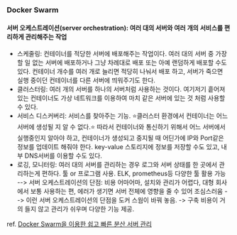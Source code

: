 ### Docker Swarm 
#### 서버 오케스트레이션(server orchestration): 여러 대의 서버와 여러 개의 서비스를 편리하게 관리해주는 작업
- 스케줄링: 컨테이너를 적당한 서버에 배포해주는 작업이다. 여러 대의 서버 중 가장 할 일 없는 서버에 배포하거나 그냥 차례대로 배포 또는 아예 랜덤하게 배포할 수도 있다. 컨테이너 개수를 여러 개로 늘리면 적당히 나눠서 배포 하고, 서버가 죽으면 실행 중이던 컨테이너를 다른 서버에 띄워주기도 한다.
- 클러스터링: 여러 개의 서버를 하나의 서버처럼 사용하는 것이다. 여기저기 흩어져 있는 컨테이너도 가상 네트워크를 이용하여 마치 같은 서버에 있는 것 처럼 사용할 수 있다.
- 서비스 디스커버리: 서비스를 찾아주는 기능. ⭐️클러스터 환경에서 컨테이너는 어느 서버에 생성될 지 알 수 없다.⭐️ 따라서 컨테이너와 통신하기 위해서 어느 서버에서 실행중인지 알아야 하고, 컨테이너가 생성되고 중지될 때 어딘가에 IP와 Port같은 정보를 업데이트 해줘야 한다. key-value 스토리지에 정보를 저장할 수도 있고, 내부 DNS서버를 이용할 수도 있다.
- 로깅, 모니터링: 여러 대의 서버를 관리하는 경우 로그와 서버 상태를 한 곳에서 관리하는게 편하다. 툴 or 프로그램 사용. ELK, prometheus등 다양한 툴 활용 가능
--> 서버 오케스트레이션의 단점: 비용 어마어마, 설치와 관리가 어렵다, 대형 회사에서 보통 사용하는 편, 에러가 생기면 서버 전체에 영향을 줄 수 있어 조심스러움
--> 이런 서버 오케스트레이션의 단점을 도커 스웜이 바꿔 놓음. -> 구축 비용이 거의 들지 않고 관리가 쉬우며 다양한 기능 제공.

ref. [Docker Swarm을 이용한 쉽고 빠른 분산 서버 관리](https://subicura.com/2017/02/25/container-orchestration-with-docker-swarm.html)
